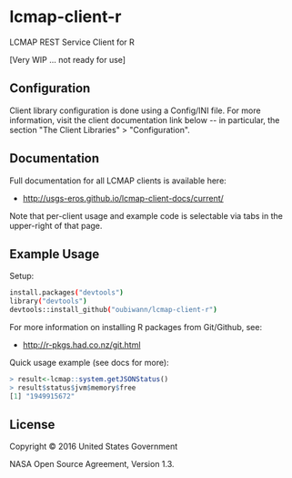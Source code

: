 # lcmap-client-r

LCMAP REST Service Client for R

[Very WIP ... not ready for use]


## Configuration

Client library configuration is done using a Config/INI file. For more
information, visit the client documentation link below -- in particular, the
section "The Client Libraries" > "Configuration".


## Documentation

Full documentation for all LCMAP clients is available here:
 * http://usgs-eros.github.io/lcmap-client-docs/current/

Note that per-client usage and example code is selectable via tabs in the upper-right of that page.


## Example Usage

Setup:

```bash
install.packages("devtools")
library("devtools")
devtools::install_github("oubiwann/lcmap-client-r")
```

For more information on installing R packages from Git/Github, see:
 * http://r-pkgs.had.co.nz/git.html

Quick usage example (see docs for more):

```r
> result<-lcmap::system.getJSONStatus()
> result$status$jvm$memory$free
[1] "1949915672"
```


## License

Copyright © 2016 United States Government

NASA Open Source Agreement, Version 1.3.
